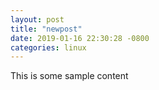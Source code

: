 ```yaml
---
layout: post
title: "newpost"
date: 2019-01-16 22:30:28 -0800
categories: linux
---
```


This is some sample content

